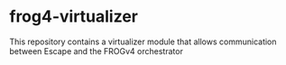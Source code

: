 # frog4-virtualizer
This repository contains a virtualizer module that allows communication between Escape and the FROGv4 orchestrator
